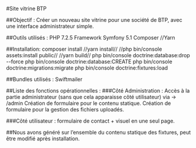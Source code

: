 #Site vitrine BTP

##Objectif : Créer un nouveau site vitrine pour une société de BTP, avec une interface administrateur simple.

##Outils utilisés :
    PHP 7.2.5
    Framework Symfony 5.1
    Composer
    //Yarn
   
##Installation:
    composer install
    //yarn install//
    //php bin/console assets:install public//
    //yarn build//
    php bin/console doctrine:database:drop --force
    php bin/console doctrine:database:CREATE
    php bin/console doctrine:migrations:migrate
    php bin/console doctrine:fixtures:load

##Bundles utilisés :
    Swiftmailer

##Liste des fonctions opérationnelles : 
  ###Côté Administration :
    Accès à la partie administrateur (sans que cela apparaisse côté utilisateur)
        via -> /admin
    Création de formulaire pour le contenu statique.
    Création de formulaire pour la gestion des fichiers uploadés.

  ###Côté utilisateur :
    formulaire de contact + visuel en une seul page.

##Nous avons généré sur l’ensemble du contenu statique des fixtures, peut être modifié après installation.
